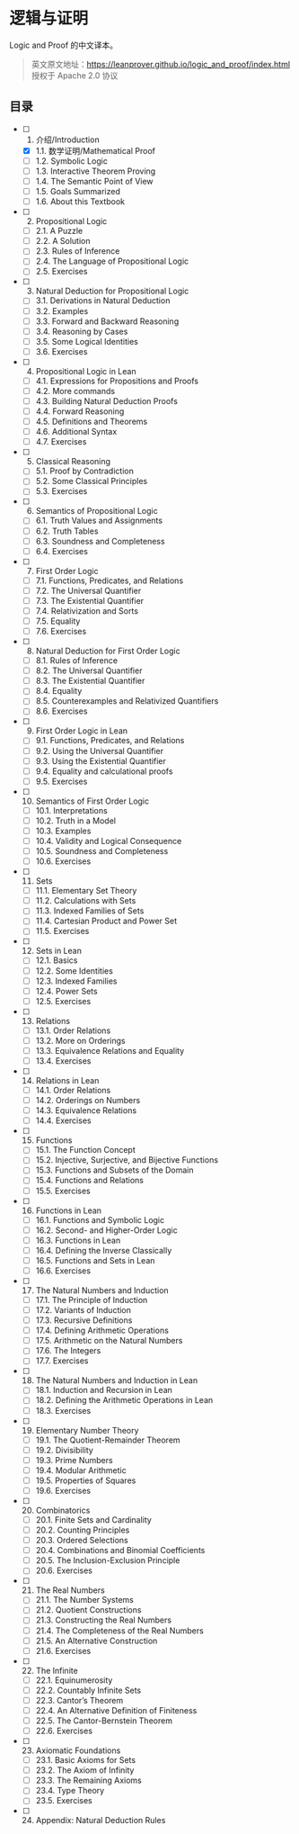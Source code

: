 # 逻辑与证明

Logic and Proof 的中文译本。


> 英文原文地址：<https://leanprover.github.io/logic_and_proof/index.html>  
> 授权于 Apache 2.0 协议

## 目录

- [ ] 1. 介绍/Introduction
  - [x] 1.1. 数学证明/Mathematical Proof
  - [ ] 1.2. Symbolic Logic
  - [ ] 1.3. Interactive Theorem Proving
  - [ ] 1.4. The Semantic Point of View
  - [ ] 1.5. Goals Summarized
  - [ ] 1.6. About this Textbook
- [ ] 2. Propositional Logic
  - [ ] 2.1. A Puzzle
  - [ ] 2.2. A Solution
  - [ ] 2.3. Rules of Inference
  - [ ] 2.4. The Language of Propositional Logic
  - [ ] 2.5. Exercises
- [ ] 3. Natural Deduction for Propositional Logic
  - [ ] 3.1. Derivations in Natural Deduction
  - [ ] 3.2. Examples
  - [ ] 3.3. Forward and Backward Reasoning
  - [ ] 3.4. Reasoning by Cases
  - [ ] 3.5. Some Logical Identities
  - [ ] 3.6. Exercises
- [ ] 4. Propositional Logic in Lean
  - [ ] 4.1. Expressions for Propositions and Proofs
  - [ ] 4.2. More commands
  - [ ] 4.3. Building Natural Deduction Proofs
  - [ ] 4.4. Forward Reasoning
  - [ ] 4.5. Definitions and Theorems
  - [ ] 4.6. Additional Syntax
  - [ ] 4.7. Exercises
- [ ] 5. Classical Reasoning
  - [ ] 5.1. Proof by Contradiction
  - [ ] 5.2. Some Classical Principles
  - [ ] 5.3. Exercises
- [ ] 6. Semantics of Propositional Logic
  - [ ] 6.1. Truth Values and Assignments
  - [ ] 6.2. Truth Tables
  - [ ] 6.3. Soundness and Completeness
  - [ ] 6.4. Exercises
- [ ] 7. First Order Logic
  - [ ] 7.1. Functions, Predicates, and Relations
  - [ ] 7.2. The Universal Quantifier
  - [ ] 7.3. The Existential Quantifier
  - [ ] 7.4. Relativization and Sorts
  - [ ] 7.5. Equality
  - [ ] 7.6. Exercises
- [ ] 8. Natural Deduction for First Order Logic
  - [ ] 8.1. Rules of Inference
  - [ ] 8.2. The Universal Quantifier
  - [ ] 8.3. The Existential Quantifier
  - [ ] 8.4. Equality
  - [ ] 8.5. Counterexamples and Relativized Quantifiers
  - [ ] 8.6. Exercises
- [ ] 9. First Order Logic in Lean
  - [ ] 9.1. Functions, Predicates, and Relations
  - [ ] 9.2. Using the Universal Quantifier
  - [ ] 9.3. Using the Existential Quantifier
  - [ ] 9.4. Equality and calculational proofs
  - [ ] 9.5. Exercises
- [ ] 10. Semantics of First Order Logic
  - [ ] 10.1. Interpretations
  - [ ] 10.2. Truth in a Model
  - [ ] 10.3. Examples
  - [ ] 10.4. Validity and Logical Consequence
  - [ ] 10.5. Soundness and Completeness
  - [ ] 10.6. Exercises
- [ ] 11. Sets
  - [ ] 11.1. Elementary Set Theory
  - [ ] 11.2. Calculations with Sets
  - [ ] 11.3. Indexed Families of Sets
  - [ ] 11.4. Cartesian Product and Power Set
  - [ ] 11.5. Exercises
- [ ] 12. Sets in Lean
  - [ ] 12.1. Basics
  - [ ] 12.2. Some Identities
  - [ ] 12.3. Indexed Families
  - [ ] 12.4. Power Sets
  - [ ] 12.5. Exercises
- [ ] 13. Relations
  - [ ] 13.1. Order Relations
  - [ ] 13.2. More on Orderings
  - [ ] 13.3. Equivalence Relations and Equality
  - [ ] 13.4. Exercises
- [ ] 14. Relations in Lean
  - [ ] 14.1. Order Relations
  - [ ] 14.2. Orderings on Numbers
  - [ ] 14.3. Equivalence Relations
  - [ ] 14.4. Exercises
- [ ] 15. Functions
  - [ ] 15.1. The Function Concept
  - [ ] 15.2. Injective, Surjective, and Bijective Functions
  - [ ] 15.3. Functions and Subsets of the Domain
  - [ ] 15.4. Functions and Relations
  - [ ] 15.5. Exercises
- [ ] 16. Functions in Lean
  - [ ] 16.1. Functions and Symbolic Logic
  - [ ] 16.2. Second- and Higher-Order Logic
  - [ ] 16.3. Functions in Lean
  - [ ] 16.4. Defining the Inverse Classically
  - [ ] 16.5. Functions and Sets in Lean
  - [ ] 16.6. Exercises
- [ ] 17. The Natural Numbers and Induction
  - [ ] 17.1. The Principle of Induction
  - [ ] 17.2. Variants of Induction
  - [ ] 17.3. Recursive Definitions
  - [ ] 17.4. Defining Arithmetic Operations
  - [ ] 17.5. Arithmetic on the Natural Numbers
  - [ ] 17.6. The Integers
  - [ ] 17.7. Exercises
- [ ] 18. The Natural Numbers and Induction in Lean
  - [ ] 18.1. Induction and Recursion in Lean
  - [ ] 18.2. Defining the Arithmetic Operations in Lean
  - [ ] 18.3. Exercises
- [ ] 19. Elementary Number Theory
  - [ ] 19.1. The Quotient-Remainder Theorem
  - [ ] 19.2. Divisibility
  - [ ] 19.3. Prime Numbers
  - [ ] 19.4. Modular Arithmetic
  - [ ] 19.5. Properties of Squares
  - [ ] 19.6. Exercises
- [ ] 20. Combinatorics
  - [ ] 20.1. Finite Sets and Cardinality
  - [ ] 20.2. Counting Principles
  - [ ] 20.3. Ordered Selections
  - [ ] 20.4. Combinations and Binomial Coefficients
  - [ ] 20.5. The Inclusion-Exclusion Principle
  - [ ] 20.6. Exercises
- [ ] 21. The Real Numbers
  - [ ] 21.1. The Number Systems
  - [ ] 21.2. Quotient Constructions
  - [ ] 21.3. Constructing the Real Numbers
  - [ ] 21.4. The Completeness of the Real Numbers
  - [ ] 21.5. An Alternative Construction
  - [ ] 21.6. Exercises
- [ ] 22. The Infinite
  - [ ] 22.1. Equinumerosity
  - [ ] 22.2. Countably Infinite Sets
  - [ ] 22.3. Cantor’s Theorem
  - [ ] 22.4. An Alternative Definition of Finiteness
  - [ ] 22.5. The Cantor-Bernstein Theorem
  - [ ] 22.6. Exercises
- [ ] 23. Axiomatic Foundations
  - [ ] 23.1. Basic Axioms for Sets
  - [ ] 23.2. The Axiom of Infinity
  - [ ] 23.3. The Remaining Axioms
  - [ ] 23.4. Type Theory
  - [ ] 23.5. Exercises
- [ ] 24. Appendix: Natural Deduction Rules